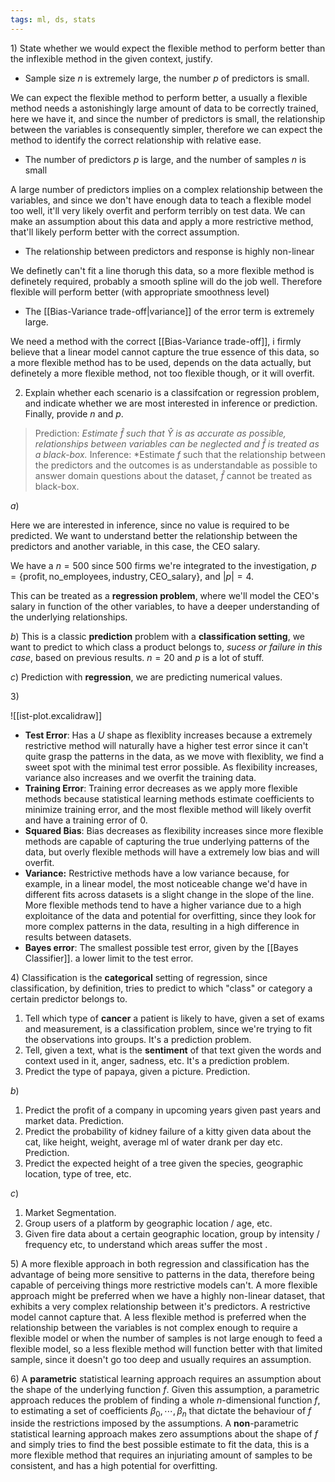 ```yaml
---
tags: ml, ds, stats
---
```


$1)$ State whether we would expect the flexible method to perform better than the inflexible method in the given context, justify.
- Sample size $n$ is extremely large, the number $p$ of predictors is small.

We can expect the flexible method to perform better, a usually a flexible method needs a astonishingly large amount of data to be correctly trained, here we have it, and since the number of predictors is small, the relationship between the variables is consequently simpler, therefore we can expect the method to identify the correct relationship with relative ease.

- The number of predictors $p$ is large, and the number of samples $n$ is small

A large number of predictors implies on a complex relationship between the variables, and since we don't have enough data to teach a flexible model too well, it'll very likely overfit and perform terribly on test data. We can make an assumption about this data and apply a more restrictive method, that'll likely perform better with the correct assumption.

- The relationship between predictors and response is highly non-linear

We definetly can't fit a line thorugh this data, so a more flexible method is definetely required, probably a smooth spline will do the job well. Therefore flexible will perform better (with appropriate smoothness level)

- The [[Bias-Variance trade-off|variance]] of the error term is extremely large.

We need a method with the correct [[Bias-Variance trade-off]], i firmly believe that a linear model cannot capture the true essence of this data, so a more flexible method has to be used, depends on the data actually, but definetely a more flexible method, not too flexible though, or it will overfit.

2) Explain whether each scenario is a classifcation or regression problem, and indicate whether we are most interested in inference or prediction. Finally, provide $n$ and $p$.

> Prediction: *Estimate $\hat{f}$ such that $\hat{Y}$ is as accurate as possible, relationships between variables can be neglected and $\hat{f}$ is treated as a black-box.*
> Inference: *Estimate $f$ such that the relationship between the predictors and the outcomes is as understandable as possible to answer domain questions about the dataset, $\hat{f}$ cannot be treated as black-box.

$a)$

Here we are interested in inference, since no value is required to be predicted. We want to understand better the relationship between the predictors and another variable, in this case, the CEO salary.

We have a $n = 500$ since $500$ firms we're integrated to the investigation, $p=\{ \text{profit}, \text{no\_employees}, \text{industry}, \text{CEO\_salary}\}$, and $|p| = 4$.

This can be treated as a **regression problem**, where we'll model the CEO's salary in function of the other variables, to have a deeper understanding of the underlying relationships.

$b)$ 
This is a classic **prediction** problem with a **classification setting**, we want to predict to which class a product belongs to, *sucess or failure in this case*, based on previous results. $n=20$ and $p$ is a lot of stuff.

$c)$ Prediction with **regression**, we are predicting numerical values.

$3)$

![[ist-plot.excalidraw]]

 - **Test Error**: Has a $U$ shape as flexiblity increases because a extremely restrictive method will naturally have a higher test error since it can't quite grasp the patterns in the data, as we move with flexiblity, we find a sweet spot with the minimal test error possible. As flexibility increases, variance also increases and we overfit the training data.
 - **Training Error**: Training error decreases as we apply more flexible methods because statistical learning methods estimate coefficients to minimize training error, and the most flexible method will likely overfit and have a training error of $0$.
 - **Squared Bias**: Bias decreases as flexibility increases since more flexible methods are capable of capturing the true underlying patterns of the data, but overly flexible methods will have a extremely low bias and will overfit.
 - **Variance:** Restrictive methods have a low variance because, for example, in a linear model, the most noticeable change we'd have in different fits across datasets is a slight change in the slope of the line. More flexible methods tend to have a higher variance due to a high exploitance of the data and potential for overfitting, since they look for more complex patterns in the data, resulting in a high difference in results between datasets.
 - **Bayes error**: The smallest possible test error, given by the [[Bayes Classifier]]. a lower limit to the test error.

$4)$ 
Classification is the **categorical** setting of regression, since classification, by definition, tries to predict to which "class" or category a certain predictor belongs to.

1. Tell which type of **cancer** a patient is likely to have, given a set of exams and measurement, is a classification problem, since we're trying to fit the observations into groups. It's a prediction problem.
2. Tell, given a text, what is the **sentiment** of that text given the words and context used in it, anger, sadness, etc. It's a prediction problem.
3. Predict the type of papaya, given a picture. Prediction.


$b)$ 

1. Predict the profit of a company in upcoming years given past years and market data. Prediction.
2. Predict the probability of kidney failure of a kitty given data about the cat, like height, weight, average ml of water drank per day etc. Prediction.
3. Predict the expected height of a tree given the species, geographic location, type of tree, etc.


$c)$
1. Market Segmentation.
2. Group users of a platform by geographic location / age, etc.
3. Given fire data about a certain geographic location, group by intensity / frequency etc, to understand which areas suffer the most .

$5)$ A more flexible approach in both regression and classification has the advantage of being more sensitive to patterns in the data, therefore being capable of perceiving things more restrictive models can't. A more flexible approach might be preferred when we have a highly non-linear dataset, that exhibits a very complex relationship between it's predictors. A restrictive model cannot capture that.
A less flexible method is preferred when the relationship between the variables is not complex enough to require a flexible model or when the number of samples is not large enough to feed a flexible model, so a less flexible method will function better with that limited sample, since it doesn't go too deep and usually requires an assumption.

$6)$ A **parametric** statistical learning approach requires an assumption about the shape of the underlying function $f$. Given this assumption, a parametric approach reduces the problem of finding a whole $n$-dimensional function $f$, to estimating a set of coefficients $\beta_{0}, \cdots, \beta_{n}$ that dictate the behaviour of $f$ inside the restrictions imposed by the assumptions. 
A **non**-parametric statistical learning approach makes zero assumptions about the shape of $f$ and simply tries to find the best possible estimate to fit the data, this is a more flexible method that requires an injuriating amount of samples to be consistent, and has a high potential for overfitting.